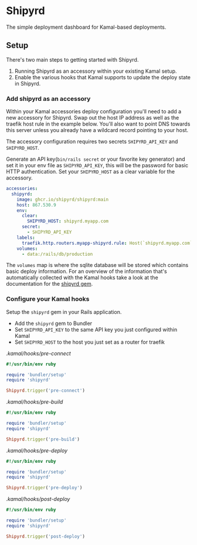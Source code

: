 # Shipyrd

The simple deployment dashboard for Kamal-based deployments.

## Setup

There's two main steps to getting started with Shipyrd.

1. Running Shipyrd as an accessory within your existing Kamal setup. 
2. Enable the various hooks that Kamal supports to update the deploy state in Shipyrd.

### Add shipyrd as an accessory

Within your Kamal accessories deploy configuration you'll need to add a new accessory for Shipyrd. Swap out the host IP address as well as the traefik host rule in the example below. You'll also want to point DNS towards this server unless you already have a wildcard record pointing to your host.

The accessory configuration requires two secrets `SHIPYRD_API_KEY` and `SHIPYRD_HOST`.

Generate an API key(`bin/rails secret` or your favorite key generator) and set it in your env file as `SHIPYRD_API_KEY`, this will be the password for basic HTTP authentication. Set your `SHIPYRD_HOST` as a clear variable for the accessory.

``` yml
accessories:
  shipyrd:
    image: ghcr.io/shipyrd/shipyrd:main
    host: 867.530.9
    env:
      clear:
        SHIPYRD_HOST: shipyrd.myapp.com
      secret:
        - SHIPYRD_API_KEY
    labels:
      traefik.http.routers.myapp-shipyrd.rule: Host(`shipyrd.myapp.com`)
    volumes:
      - data:/rails/db/production

```

The `volumes` map is where the sqlite database will be stored which contains basic deploy information. For an overview of the information that's automatically collected with the Kamal hooks take a look at the documentation for the [shipyrd gem](https://shipyrd/shipyrd-gem).

### Configure your Kamal hooks

Setup the `shipyrd` gem in your Rails application.

- Add the `shipyrd` gem to Bundler
- Set `SHIPYRD_API_KEY` to the same API key you just configured within Kamal
- Set `SHIPYRD_HOST` to the host you just set as a router for traefik

*.kamal/hooks/pre-connect*
``` ruby
#!/usr/bin/env ruby

require 'bundler/setup'
require 'shipyrd'

Shipyrd.trigger('pre-connect')
```

*.kamal/hooks/pre-build*
``` ruby
#!/usr/bin/env ruby

require 'bundler/setup'
require 'shipyrd'

Shipyrd.trigger('pre-build')
```

*.kamal/hooks/pre-deploy*
``` ruby
#!/usr/bin/env ruby

require 'bundler/setup'
require 'shipyrd'

Shipyrd.trigger('pre-deploy')
```

*.kamal/hooks/post-deploy*
``` ruby
#!/usr/bin/env ruby

require 'bundler/setup'
require 'shipyrd'

Shipyrd.trigger('post-deploy')
```
